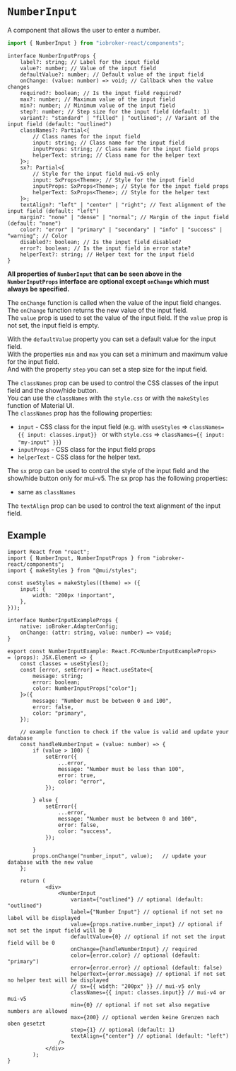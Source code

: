# `NumberInput`

A component that allows the user to enter a number.

```ts
import { NumberInput } from "iobroker-react/components";
```
```tsx
interface NumberInputProps {
	label?: string; // Label for the input field 
	value?: number; // Value of the input field 
	defaultValue?: number; // Default value of the input field
	onChange: (value: number) => void; // Callback when the value changes
	required?: boolean; // Is the input field required?
	max?: number; // Maximum value of the input field 
	min?: number; // Minimum value of the input field
	step?: number; // Step size for the input field (default: 1)
	variant?: "standard" | "filled" | "outlined"; // Variant of the input field (default: "outlined")
	classNames?: Partial<{
		// Class names for the input field
		input: string; // Class name for the input field
		inputProps: string; // Class name for the input field props
		helperText: string; // Class name for the helper text
	}>;
	sx?: Partial<{
		// Style for the input field mui-v5 only
		input: SxProps<Theme>; // Style for the input field
		inputProps: SxProps<Theme>; // Style for the input field props
		helperText: SxProps<Theme>; // Style for the helper text
	}>;
	textAlign?: "left" | "center" | "right"; // Text alignment of the input field (default: "left")
	margin?: "none" | "dense" | "normal"; // Margin of the input field (default: "none")
	color?: "error" | "primary" | "secondary" | "info" | "success" | "warning"; // Color
	disabled?: boolean; // Is the input field disabled?
	error?: boolean; // Is the input field in error state?
	helperText?: string; // Helper text for the input field
}
```
**All properties of `NumberInput` that can be seen above in the `NumberInputProps` interface are optional except `onChange` which must always be specified.**

The `onChange` function is called when the value of the input field changes. The `onChange` function returns the new value of the input field.\
The `value` prop is used to set the value of the input field. If the `value` prop is not set, the input field is empty.

With the `defaultValue` property you can set a default value for the input field.\
With the properties `min` and `max` you can set a minimum and maximum value for the input field.\
And with the property `step` you can set a step size for the input field.

The `classNames` prop can be used to control the CSS classes of the input field and the show/hide button.\
You can use the `classNames` with the `style.css` or with the `makeStyles` function of Material UI.\
The `classNames` prop has the following properties:
- `input` - CSS class for the input field (e.g. with `useStyles` => `classNames={{ input: classes.input}} ` or with `style.css` => `classNames={{ input: "my-input" }}`)
- `inputProps` - CSS class for the input field props
- `helperText` - CSS class for the helper text.

The `sx` prop can be used to control the style of the input field and the show/hide button only for mui-v5. The sx prop has the following properties:
  - same as `classNames`

The `textAlign` prop can be used to control the text alignment of the input field.



## Example

```tsx
import React from "react";
import { NumberInput, NumberInputProps } from "iobroker-react/components";
import { makeStyles } from "@mui/styles";

const useStyles = makeStyles((theme) => ({
	input: {
		width: "200px !important",
	},
}));

interface NumberInputExampleProps {
	native: ioBroker.AdapterConfig;
	onChange: (attr: string, value: number) => void;
}

export const NumberInputExample: React.FC<NumberInputExampleProps>
= (props): JSX.Element => {
	const classes = useStyles();
	const [error, setError] = React.useState<{
		message: string;
		error: boolean;
		color: NumberInputProps["color"];
	}>({
		message: "Number must be between 0 and 100",
		error: false,
		color: "primary",
	});

    // example function to check if the value is valid and update your database
	const handleNumberInput = (value: number) => {
		if (value > 100) {
			setError({
				...error,
				message: "Number must be less than 100",
				error: true,
				color: "error",
			});
      
		} else {
			setError({
				...error,
				message: "Number must be between 0 and 100",
				error: false,
				color: "success",
			});
      	     
		}
		props.onChange("number_input", value);   // update your database with the new value
	};

	return (
            <div>
				<NumberInput
					variant={"outlined"} // optional (default: "outlined")
					label={"Number Input"} // optional if not set no label will be displayed
					value={props.native.number_input} // optional if not set the input field will be 0  
					defaultValue={0} // optional if not set the input field will be 0
					onChange={handleNumberInput} // required
					color={error.color} // optional (default: "primary")
					error={error.error} // optional (default: false)
					helperText={error.message} // optional if not set no helper text will be displayed
					// sx={{ width: "200px" }} // mui-v5 only
					classNames={{ input: classes.input}} // mui-v4 or mui-v5
					min={0} // optional if not set also negative numbers are allowed
					max={200} // optional werden keine Grenzen nach oben gesetzt
					step={1} // optional (default: 1)
					textAlign={"center"} // optional (default: "left")
				/>
            </div>
		);
}
```



